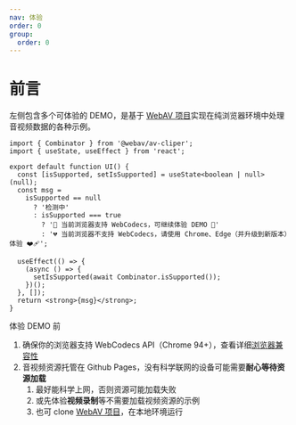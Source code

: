 ```yaml
---
nav: 体验
order: 0
group:
  order: 0
---
```


# 前言

左侧包含多个可体验的 DEMO，是基于 [WebAV 项目][2]实现在纯浏览器环境中处理音视频数据的各种示例。

```tsx
import { Combinator } from '@webav/av-cliper';
import { useState, useEffect } from 'react';

export default function UI() {
  const [isSupported, setIsSupported] = useState<boolean | null>(null);
  const msg =
    isSupported == null
      ? '检测中'
      : isSupported === true
        ? '🎉 当前浏览器支持 WebCodecs，可继续体验 DEMO 🎉'
        : '💔 当前浏览器不支持 WebCodecs，请使用 Chrome、Edge（并升级到新版本）体验 ❤️‍🩹';

  useEffect(() => {
    (async () => {
      setIsSupported(await Combinator.isSupported());
    })();
  }, []);
  return <strong>{msg}</strong>;
}
```

体验 DEMO 前

1. 确保你的浏览器支持 WebCodecs API（Chrome 94+），查看详细[浏览器兼容性][1]
2. 音视频资源托管在 Github Pages，没有科学联网的设备可能需要**耐心等待资源加载**
   1. 最好能科学上网，否则资源可能加载失败
   2. 或先体验**视频录制**等不需要加载视频资源的示例
   3. 也可 clone [WebAV 项目][2]，在本地环境运行

[1]: https://caniuse.com/?search=WebCodecs
[2]: https://github.com/bilibili/WebAV
